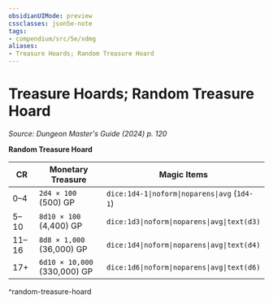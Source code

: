 ```yaml
---
obsidianUIMode: preview
cssclasses: json5e-note
tags:
- compendium/src/5e/xdmg
aliases:
- Treasure Hoards; Random Treasure Hoard
---
```

# Treasure Hoards; Random Treasure Hoard
*Source: Dungeon Master's Guide (2024) p. 120* 

**Random Treasure Hoard**

| CR | Monetary Treasure | Magic Items |
|----|-------------------|-------------|
| 0–4 | `2d4 × 100` (500) GP | `dice:1d4-1\|noform\|noparens\|avg` (`1d4-1`) |
| 5–10 | `8d10 × 100` (4,400) GP | `dice:1d3\|noform\|noparens\|avg\|text(d3)` |
| 11–16 | `8d8 × 1,000` (36,000) GP | `dice:1d4\|noform\|noparens\|avg\|text(d4)` |
| 17+ | `6d10 × 10,000` (330,000) GP | `dice:1d6\|noform\|noparens\|avg\|text(d6)` |
^random-treasure-hoard
